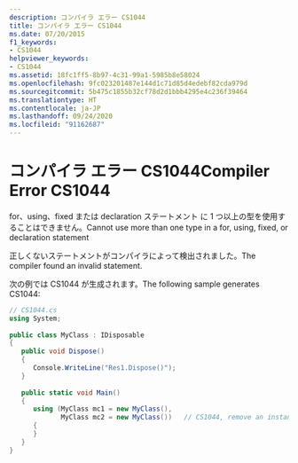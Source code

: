 ```yaml
---
description: コンパイラ エラー CS1044
title: コンパイラ エラー CS1044
ms.date: 07/20/2015
f1_keywords:
- CS1044
helpviewer_keywords:
- CS1044
ms.assetid: 18fc1ff5-8b97-4c31-99a1-5985b8e58024
ms.openlocfilehash: 9fc023201487e144d1c71d85d4edebf82cda979d
ms.sourcegitcommit: 5b475c1855b32cf78d2d1bbb4295e4c236f39464
ms.translationtype: HT
ms.contentlocale: ja-JP
ms.lasthandoff: 09/24/2020
ms.locfileid: "91162687"
---
```

# <a name="compiler-error-cs1044"></a><span data-ttu-id="6e5de-103">コンパイラ エラー CS1044</span><span class="sxs-lookup"><span data-stu-id="6e5de-103">Compiler Error CS1044</span></span>

<span data-ttu-id="6e5de-104">for、using、fixed または declaration ステートメント に 1 つ以上の型を使用することはできません。</span><span class="sxs-lookup"><span data-stu-id="6e5de-104">Cannot use more than one type in a for, using, fixed, or declaration statement</span></span>  
  
 <span data-ttu-id="6e5de-105">正しくないステートメントがコンパイラによって検出されました。</span><span class="sxs-lookup"><span data-stu-id="6e5de-105">The compiler found an invalid statement.</span></span>  
  
 <span data-ttu-id="6e5de-106">次の例では CS1044 が生成されます。</span><span class="sxs-lookup"><span data-stu-id="6e5de-106">The following sample generates CS1044:</span></span>  
  
```csharp  
// CS1044.cs  
using System;  
  
public class MyClass : IDisposable  
{  
   public void Dispose()  
   {  
      Console.WriteLine("Res1.Dispose()");  
   }  
  
   public static void Main()  
   {  
      using (MyClass mc1 = new MyClass(),  
             MyClass mc2 = new MyClass())   // CS1044, remove an instantiation  
      {  
      }  
   }  
}  
```
